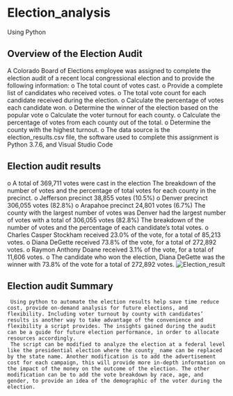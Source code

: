 # Election_analysis
Using Python
## Overview of the Election Audit 
 A Colorado Board of Elections employee was assigned to complete the election audit of a recent local congressional election and to provide the following information:
o	The total count of votes cast.
o	Provide a complete list of candidates who received votes.
o	The total vote count for each candidate received during the election.
o	Calculate the percentage of votes each candidate won.
o	Determine the winner of the election based on the popular vote
o	Calculate the voter turnout for each county.
o	Calculate the percentage of votes from each county out of the total.
o	Determine the county with the highest turnout.
o	The data source is the election_results.csv file, the software used to complete this assignment is Python 3.7.6, and Visual Studio Code 

## Election audit results
o	A total of 369,711 votes were cast in the election 
The breakdown of the number of votes and the percentage of total votes for each county in the precinct.
o	Jefferson precinct 38,855 votes (10.5%)
o	Denver precinct 306,055 votes (82.8%)
o	Arapahoe precinct 24,801 votes (6.7%) 
       The county with the largest number of votes was Denver had the largest number of votes with  a total of 306,055 votes (82.8%)
        The breakdown of the number of votes and the percentage of each candidate’s total votes.
o	Charles Casper Stockham received 23.0% of the vote, for a total of 85,213 votes.
o	Diana DeGette received 73.8% of the vote, for a total of 272,892 votes.
o	Raymon Anthony Doane received 3.1% of the vote, for a total of 11,606 votes.
o	The candidate who won the election, Diana DeGette was the winner with 73.8% of the vote for a total of 272,892 votes.
![Election_result](https://user-images.githubusercontent.com/101475984/165139647-0046f7a8-d954-4139-b48a-8c9b526a14da.png)

## Election audit Summary
     Using python to automate the election results help save time reduce cost, provide on-demand analysis for future elections, and flexibility. Including voter turnout by county with candidates’ results is another way to take advantage of the convenience and flexibility a script provides. The insights gained during the audit can be a guide for future election performance, in order to allocate resources accordingly.
     The script can be modified to analyze the election at a federal level like the presidential election where the county_ name can be replaced by the state name. Another modification is to add the advertisement cost for each campaign, this will provide more in-depth information on the impact of the money on the outcome of the election. The other modification can be to add the vote breakdown by race, age, and gender, to provide an idea of the demographic of the voter during the election.

